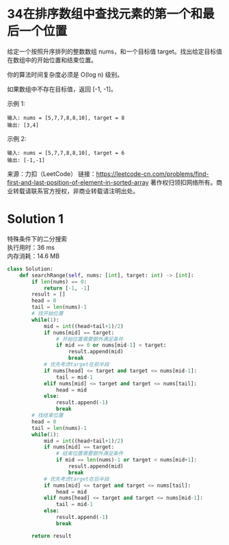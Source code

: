 # 34在排序数组中查找元素的第一个和最后一个位置

给定一个按照升序排列的整数数组 nums，和一个目标值 target。找出给定目标值在数组中的开始位置和结束位置。

你的算法时间复杂度必须是 O(log n) 级别。

如果数组中不存在目标值，返回 [-1, -1]。

示例 1:
```
输入: nums = [5,7,7,8,8,10], target = 8
输出: [3,4]
```
示例 2:
```
输入: nums = [5,7,7,8,8,10], target = 6
输出: [-1,-1]
```
来源：力扣（LeetCode）
链接：https://leetcode-cn.com/problems/find-first-and-last-position-of-element-in-sorted-array
著作权归领扣网络所有。商业转载请联系官方授权，非商业转载请注明出处。

# Solution 1
特殊条件下的二分搜索  
执行用时：36 ms  
内存消耗：14.6 MB  
``` python
class Solution:
    def searchRange(self, nums: [int], target: int) -> [int]:
        if len(nums) == 0:
            return [-1, -1]
        result = []
        head = 0
        tail = len(nums)-1
        # 找开始位置
        while(1):
            mid = int((head+tail+1)/2)
            if nums[mid] == target:
                # 开始位置需要额外满足条件
                if mid == 0 or nums[mid-1] < target:
                    result.append(mid)
                    break
            # 优先考虑target在前半段
            if nums[head] <= target and target <= nums[mid-1]:
                tail = mid-1
            elif nums[mid] <= target and target <= nums[tail]:
                head = mid
            else:
                result.append(-1)
                break
        # 找结束位置
        head = 0
        tail = len(nums)-1
        while(1):
            mid = int((head+tail+1)/2)
            if nums[mid] == target:
                # 结束位置需要额外满足条件
                if mid == len(nums)-1 or target < nums[mid+1]:
                    result.append(mid)
                    break
            # 优先考虑target在后半段
            if nums[mid] <= target and target <= nums[tail]:
                head = mid
            elif nums[head] <= target and target <= nums[mid-1]:
                tail = mid-1
            else:
                result.append(-1)
                break

        return result
```
